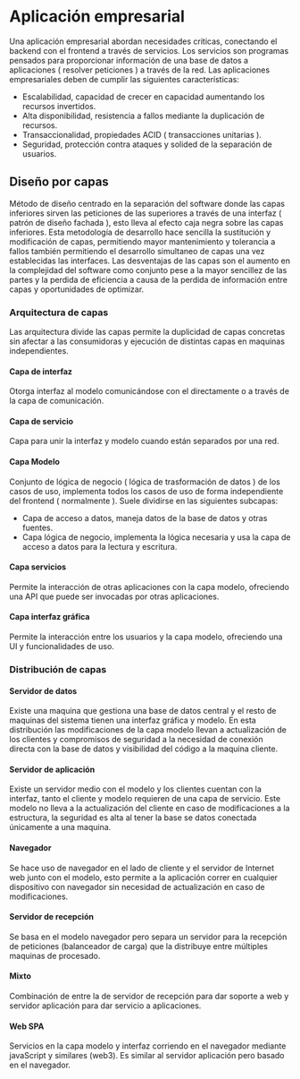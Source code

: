 # Aplicación empresarial
Una aplicación empresarial abordan necesidades criticas, conectando el backend con el frontend a través de servicios. Los servicios son programas pensados para proporcionar información de una base de datos a aplicaciones ( resolver peticiones ) a través de la red.
Las aplicaciones empresariales deben de cumplir las siguientes características: 
- Escalabilidad, capacidad de crecer en capacidad aumentando los recursos invertidos.
- Alta disponibilidad, resistencia a fallos mediante la duplicación de recursos.
- Transaccionalidad, propiedades ACID ( transacciones unitarias ).
- Seguridad, protección contra ataques y solided de la separación de usuarios.

## Diseño por capas
Método de diseño centrado en la separación del software donde las capas inferiores sirven las peticiones de las superiores a través de una interfaz ( patrón de diseño fachada ), esto lleva al efecto caja negra sobre las capas inferiores. Esta metodología de desarrollo hace sencilla la sustitución y modificación de capas, permitiendo mayor mantenimiento y tolerancia a fallos también permitiendo el desarrollo simultaneo de capas una vez establecidas las interfaces.
Las desventajas de las capas son el aumento en la complejidad del software como conjunto pese a la mayor sencillez de las partes y la perdida de eficiencia a causa de la perdida de información entre capas y oportunidades de optimizar.
### Arquitectura de capas
Las arquitectura divide las capas permite la duplicidad de capas concretas sin afectar a las consumidoras y ejecución de distintas capas en maquinas independientes.
#### Capa de interfaz
Otorga interfaz al modelo comunicándose con el directamente o a través de la capa de comunicación.
#### Capa de servicio
Capa para unir la interfaz y modelo cuando están separados por una red.
#### Capa Modelo
Conjunto de lógica de negocio ( lógica de trasformación de datos ) de los casos de uso, implementa todos los casos de uso de forma independiente del frontend ( normalmente ).
Suele dividirse en las siguientes subcapas:
- Capa de acceso a datos, maneja datos de la base de datos y otras fuentes.
- Capa lógica de negocio, implementa la lógica necesaria y usa la capa de acceso a datos para la lectura y escritura.

#### Capa servicios
Permite la interacción de otras aplicaciones con la capa modelo, ofreciendo una API que puede ser invocadas por otras aplicaciones.
#### Capa interfaz gráfica
Permite la interacción entre los usuarios y la capa modelo, ofreciendo una UI y funcionalidades de uso.
### Distribución de capas
#### Servidor de datos
Existe una maquina que gestiona una base de datos central y el resto de maquinas del sistema tienen una interfaz gráfica y modelo. En esta distribución las modificaciones de la capa modelo llevan a actualización de los clientes y compromisos de seguridad a la necesidad de conexión directa con la base de datos y visibilidad del código a la maquina cliente.
#### Servidor de aplicación
Existe un servidor medio con el modelo y los clientes cuentan con la interfaz, tanto el cliente y modelo requieren de una capa de servicio. Este modelo no lleva a la actualización del cliente en caso de modificaciones a la estructura, la seguridad es alta al tener la base se datos conectada únicamente a una maquina.
#### Navegador
Se hace uso de navegador en el lado de cliente y el servidor de Internet web junto con el modelo, esto permite a la aplicación correr en cualquier dispositivo con navegador sin necesidad de actualización en caso de modificaciones.
#### Servidor de recepción
Se basa en el modelo navegador pero separa un servidor para la recepción de peticiones (balanceador de carga) que la distribuye entre múltiples maquinas de procesado.
#### Mixto
Combinación de entre la de servidor de recepción para dar soporte a web y servidor aplicación para dar servicio a aplicaciones.
#### Web SPA
Servicios en la capa modelo y interfaz corriendo en el navegador mediante javaScript y similares (web3). Es similar al servidor aplicación pero basado en el navegador.
